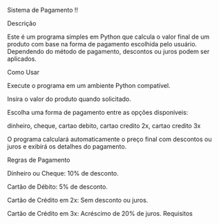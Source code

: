 Sistema de Pagamento !!

Descrição

Este é um programa simples em Python que calcula o valor final de um produto com base na forma de pagamento escolhida pelo usuário. Dependendo do método de pagamento, descontos ou juros podem ser aplicados.


Como Usar

Execute o programa em um ambiente Python compatível.

Insira o valor do produto quando solicitado.

Escolha uma forma de pagamento entre as opções disponíveis:

dinheiro, cheque, cartao debito, cartao credito 2x, cartao credito 3x

O programa calculará automaticamente o preço final com descontos ou juros e exibirá os detalhes do pagamento.

Regras de Pagamento

Dinheiro ou Cheque: 10% de desconto.

Cartão de Débito: 5% de desconto.

Cartão de Crédito em 2x: Sem desconto ou juros.

Cartão de Crédito em 3x: Acréscimo de 20% de juros.
Requisitos

